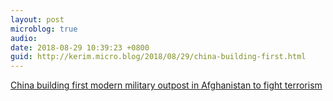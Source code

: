 ```yaml
---
layout: post
microblog: true
audio: 
date: 2018-08-29 10:39:23 +0800
guid: http://kerim.micro.blog/2018/08/29/china-building-first.html
---
```

[China building first modern military outpost in Afghanistan to fight terrorism](https://www.scmp.com/news/china/diplomacy-defence/article/2161745/china-building-training-camp-afghanistan-fight)
